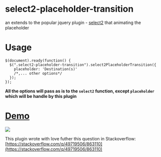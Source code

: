 # select2-placeholder-transition
an extends to the popular jquery plugin - [select2](https://github.com/select2/select2) that animating the placeholder

# Usage

<!-- language: lang-js -->

    $(document).ready(function() {
      $(".select2-placeholder-transition").select2PlaceholderTransition({
        placeholder: 'Destination(s)'
        /*,... other options*/
      });
    });

**All the options will pass as is to the `select2` function, except `placeholder` which will be handle by this plugin**

# <a href="https://moshfeu.github.io/select2-placeholder-transition/demo.html" target="_blank">Demo</a>

<img src="https://media.giphy.com/media/f9RJ6KVcHDPhr9IUY8/200w_d.gif" />

This plugin wrote with love futher this question in Stackoverflow: [https://stackoverflow.com/q/49719506/863110](https://stackoverflow.com/q/49719506/863110)
